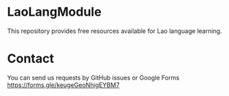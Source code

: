 # LaoLangModule
This repository provides free resources available for Lao language learning. 

# Contact
You can send us requests by GitHub issues or Google Forms  
https://forms.gle/keugeGeoNhigEYBM7

